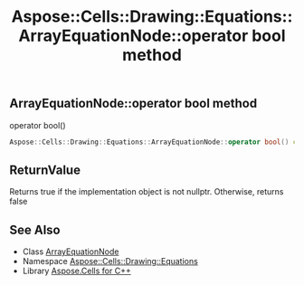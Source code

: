 ﻿---
title: Aspose::Cells::Drawing::Equations::ArrayEquationNode::operator bool method
linktitle: operator bool
second_title: Aspose.Cells for C++ API Reference
description: 'Aspose::Cells::Drawing::Equations::ArrayEquationNode::operator bool method. operator bool() in C++.'
type: docs
weight: 400
url: /cpp/aspose.cells.drawing.equations/arrayequationnode/operator_bool/
---
## ArrayEquationNode::operator bool method


operator bool()

```cpp
Aspose::Cells::Drawing::Equations::ArrayEquationNode::operator bool() const
```


## ReturnValue

Returns true if the implementation object is not nullptr. Otherwise, returns false

## See Also

* Class [ArrayEquationNode](../)
* Namespace [Aspose::Cells::Drawing::Equations](../../)
* Library [Aspose.Cells for C++](../../../)
